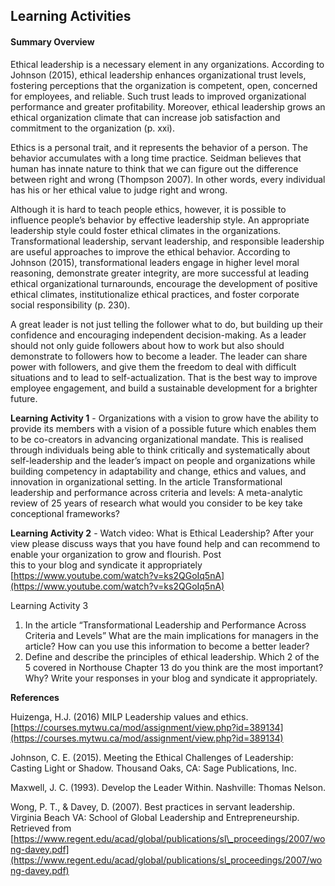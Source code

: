 ## **Learning Activities**

#### **Summary Overview**

Ethical leadership is a necessary element in any organizations. According to Johnson \(2015\), ethical leadership enhances organizational trust levels, fostering perceptions that the organization is competent, open, concerned for employees, and reliable. Such trust leads to improved organizational performance and greater profitability. Moreover, ethical leadership grows an ethical organization climate that can increase job satisfaction and commitment to the organization \(p. xxi\).

Ethics is a personal trait, and it represents the behavior of a person. The behavior accumulates with a long time practice. Seidman believes that human has innate nature to think that we can figure out the difference between right and wrong \(Thompson 2007\). In other words, every individual has his or her ethical value to judge right and wrong.

Although it is hard to teach people ethics, however, it is possible to influence people’s behavior by effective leadership style. An appropriate leadership style could foster ethical climates in the organizations. Transformational leadership, servant leadership, and responsible leadership are useful approaches to improve the ethical behavior. According to Johnson \(2015\), transformational leaders engage in higher level moral reasoning, demonstrate greater integrity, are more successful at leading ethical organizational turnarounds, encourage the development of positive ethical climates, institutionalize ethical practices, and foster corporate social responsibility \(p. 230\).

A great leader is not just telling the follower what to do, but building up their confidence and encouraging independent decision-making. As a leader should not only guide followers about how to work but also should demonstrate to followers how to become a leader. The leader can share power with followers, and give them the freedom to deal with difficult situations and to lead to self-actualization. That is the best way to improve employee engagement, and build a sustainable development for a brighter future.

**Learning Activity 1** - Organizations with a vision to grow have the ability to provide its members with a vision of a possible future which enables them to be co-creators in advancing organizational mandate. This is realised through individuals being able to think critically and systematically about self-leadership and the leader’s impact on people and organizations while building competency in adaptability and change, ethics and values, and innovation in organizational setting. In the article Transformational leadership and performance across criteria and levels: A meta-analytic review of 25 years of research what would you consider to be key take conceptional frameworks?

**Learning Activity 2** - Watch video: What is Ethical Leadership? After your view please discuss ways that you have found help and can recommend to enable your organization to grow and flourish. Post  
this to your blog and syndicate it appropriately   
[https://www.youtube.com/watch?v=ks2QGoIq5nA](https://www.youtube.com/watch?v=ks2QGoIq5nA)

Learning Activity 3

1. In the article “Transformational Leadership and Performance Across Criteria and Levels” What are the main implications for managers in the article? How can you use this information to become a better leader?
2. Define and describe the principles of ethical leadership. Which 2 of the 5 covered in Northouse Chapter 13 do you think are the most important? Why?
   Write your responses in your blog and syndicate it appropriately. 

**References**

Huizenga, H.J. \(2016\) MILP Leadership values and ethics. [https://courses.mytwu.ca/mod/assignment/view.php?id=389134](https://courses.mytwu.ca/mod/assignment/view.php?id=389134)

Johnson, C. E. \(2015\). Meeting the Ethical Challenges of Leadership: Casting Light or Shadow. Thousand Oaks, CA: Sage Publications, Inc.

Maxwell, J. C. \(1993\). Develop the Leader Within. Nashville: Thomas Nelson.

Wong, P. T., & Davey, D. \(2007\). Best practices in servant leadership. Virginia Beach VA: School of Global Leadership and Entrepreneurship. Retrieved from [https://www.regent.edu/acad/global/publications/sl\_proceedings/2007/wong-davey.pdf](https://www.regent.edu/acad/global/publications/sl_proceedings/2007/wong-davey.pdf)


